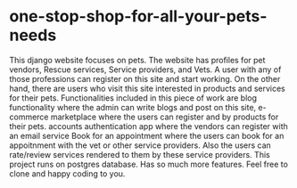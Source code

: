 # one-stop-shop-for-all-your-pets-needs
This django website focuses on pets. The website has profiles for pet vendors, Rescue services, Service providers, and Vets. A user with any of those professions can register on this site and start working. On the other hand, there are users who visit this site interested in products and services for their pets. Functionalities included in this piece of work are blog functionality where the admin can write blogs and post on this site, e-commerce marketplace where the users can register and by products  for their pets. accounts authentication app where the vendors can register with an email service Book for an appointment where the users can book for an appoitnment with the vet or other service providers. Also the users can rate/review services rendered to them by these service providers. This project runs on postgres database. Has so much more features. Feel free to clone and happy coding to you.
